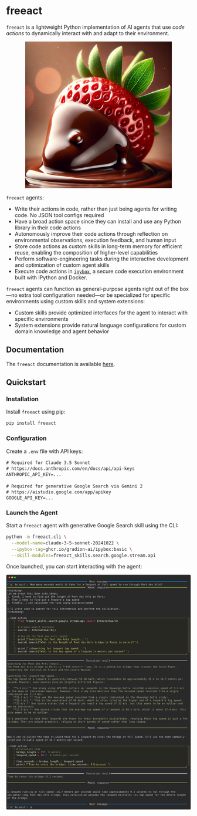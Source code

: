 # freeact

`freeact` is a lightweight Python implementation of AI agents that use *code actions* to dynamically interact with and adapt to their environment.

<p align="center">
  <img src="docs/img/strawberry.resized.png" alt="logo" width="400">
</p>

`freeact` agents:

- Write their actions in code, rather than just being agents for writing code. No JSON tool configs required
- Have a broad action space since they can install and use any Python library in their code actions
- Autonomously improve their code actions through reflection on environmental observations, execution feedback, and human input
- Store code actions as custom skills in long-term memory for efficient reuse, enabling the composition of higher-level capabilities
- Perform software-engineering tasks during the interactive development and optimization of custom agent skills
- Execute code actions in [`ipybox`](https://gradion-ai.github.io/ipybox/), a secure code execution environment built with IPython and Docker.

`freeact` agents can function as general-purpose agents right out of the box—no extra tool configuration needed—or be specialized for specific environments using custom skills and system extensions:

- Custom skills provide optimized interfaces for the agent to interact with specific environments
- System extensions provide natural language configurations for custom domain knowledge and agent behavior

## Documentation

The `freeact` documentation is available [here](https://gradion-ai.github.io/freeact/).

## Quickstart

### Installation

Install `freeact` using pip:

```bash
pip install freeact
```

### Configuration

Create a `.env` file with API keys:

```env title=".env"
# Required for Claude 3.5 Sonnet
# https://docs.anthropic.com/en/docs/api/api-keys
ANTHROPIC_API_KEY=...

# Required for generative Google Search via Gemini 2
# https://aistudio.google.com/app/apikey
GOOGLE_API_KEY=...
```

### Launch the Agent

Start a `freeact` agent with generative Google Search skill using the CLI:

```bash
python -m freeact.cli \
  --model-name=claude-3-5-sonnet-20241022 \
  --ipybox-tag=ghcr.io/gradion-ai/ipybox:basic \
  --skill-modules=freeact_skills.search.google.stream.api
```

Once launched, you can start interacting with the agent:

[![output](docs/tutorials/output/quickstart.svg)](docs/tutorials/output/quickstart.html)
